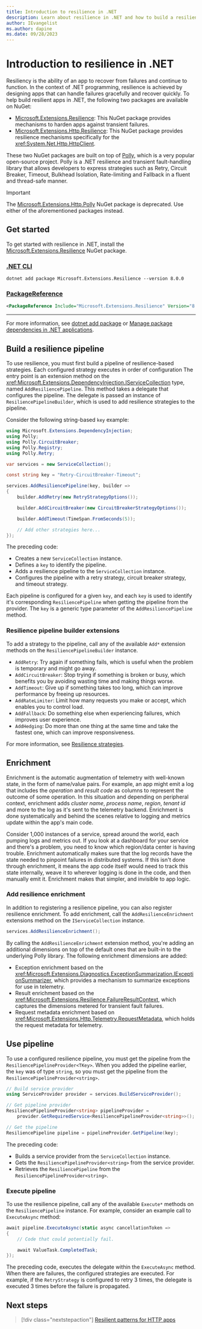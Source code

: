 ```yaml
---
title: Introduction to resilience in .NET
description: Learn about resilience in .NET and how to build a resilience pipeline.
author: IEvangelist
ms.author: dapine
ms.date: 09/28/2023
---
```


# Introduction to resilience in .NET

Resiliency is the ability of an app to recover from failures and continue to function. In the context of .NET programming, resilience is achieved by designing apps that can handle failures gracefully and recover quickly. To help build resilient apps in .NET, the following two packages are available on NuGet:

- [Microsoft.Extensions.Resilience](https://www.nuget.org/packages/Microsoft.Extensions.Resilience): This NuGet package provides mechanisms to harden apps against transient failures.
- [Microsoft.Extensions.Http.Resilience](https://www.nuget.org/packages/Microsoft.Extensions.Http.Resilience): This NuGet package provides resilience mechanisms specifically for the <xref:System.Net.Http.HttpClient>.

These two NuGet packages are built on top of [Polly](https://github.com/dotnet/docs/pull/37270), which is a very popular open-source project. Polly is a .NET resilience and transient fault-handling library that allows developers to express strategies such as Retry, Circuit Breaker, Timeout, Bulkhead Isolation, Rate-limiting and Fallback in a fluent and thread-safe manner.

> [!IMPORTANT]
> The [Microsoft.Extensions.Http.Polly](https://www.nuget.org/packages/Microsoft.Extensions.Http.Polly) NuGet package is deprecated. Use either of the aforementioned packages instead.

## Get started

To get started with resilience in .NET, install the [Microsoft.Extensions.Resilience](https://www.nuget.org/packages/Microsoft.Extensions.Resilience) NuGet package.

### [.NET CLI](#tab/dotnet-cli)

```dotnetcli
dotnet add package Microsoft.Extensions.Resilience --version 8.0.0
```

### [PackageReference](#tab/package-reference)

```xml
<PackageReference Include="Microsoft.Extensions.Resilience" Version="8.0.0" />
```

---

For more information, see [dotnet add package](../tools/dotnet-add-package.md) or [Manage package dependencies in .NET applications](../tools/dependencies.md).

## Build a resilience pipeline

To use resilience, you must first build a pipeline of resilience-based strategies. Each configured strategy executes in order of configuration The entry point is an extension method on the <xref:Microsoft.Extensions.DependencyInjection.IServiceCollection> type, named `AddResiliencePipeline`. This method takes a delegate that configures the pipeline. The delegate is passed an instance of `ResiliencePipelineBuilder`, which is used to add resilience strategies to the pipeline.

Consider the following string-based `key` example:

```csharp
using Microsoft.Extensions.DependencyInjection;
using Polly;
using Polly.CircuitBreaker;
using Polly.Registry;
using Polly.Retry;

var services = new ServiceCollection();

const string key = "Retry-CircuitBreaker-Timeout";

services.AddResiliencePipeline(key, builder =>
{
    builder.AddRetry(new RetryStrategyOptions());

    builder.AddCircuitBreaker(new CircuitBreakerStrategyOptions());

    builder.AddTimeout(TimeSpan.FromSeconds(5));

    // Add other strategies here...
});
```

The preceding code:

- Creates a new `ServiceCollection` instance.
- Defines a `key` to identify the pipeline.
- Adds a resilience pipeline to the `ServiceCollection` instance.
- Configures the pipeline with a retry strategy, circuit breaker strategy, and timeout strategy.

Each pipeline is configured for a given `key`, and each `key` is used to identify it's corresponding `ResiliencePipeline` when getting the pipeline from the provider. The `key` is a generic type parameter of the `AddResiliencePipeline` method.

### Resilience pipeline builder extensions

To add a strategy to the pipeline, call any of the available `Add*` extension methods on the `ResiliencePipelineBuilder` instance.

- `AddRetry`: Try again if something fails, which is useful when the problem is temporary and might go away.
- `AddCircuitBreaker`: Stop trying if something is broken or busy, which benefits you by avoiding wasting time and making things worse.
- `AddTimeout`: Give up if something takes too long, which can improve performance by freeing up resources.
- `AddRateLimiter`: Limit how many requests you make or accept, which enables you to control load.
- `AddFallback`: Do something else when experiencing failures, which improves user experience.
- `AddHedging`: Do more than one thing at the same time and take the fastest one, which can improve responsiveness.

For more information, see [Resilience strategies](https://www.pollydocs.org/strategies/index.html).

## Enrichment

Enrichment is the automatic augmentation of telemetry with well-known state, in the form of name/value pairs. For example, an app might emit a log that includes the _operation_ and _result code_ as columns to represent the outcome of some operation. In this situation and depending on peripheral context, enrichment adds _cluster name_, _process name_, _region_, _tenant id_ and more to the log as it's sent to the telemetry backend. Enrichment is done systematically and behind the scenes relative to logging and metrics update within the app's main code.

Consider 1,000 instances of a service, spread around the world, each pumping logs and metrics out. If you look at a dashboard for your service and there's a problem, you need to know which region/data center is having trouble. Enrichment automatically makes sure that the log records have the state needed to pinpoint failures in distributed systems. If this isn't done through enrichment, it means the app code itself would need to track this state internally, weave it to wherever logging is done in the code, and then manually emit it. Enrichment makes that simpler, and invisible to app logic.

### Add resilience enrichment

In addition to registering a resilience pipeline, you can also register resilience enrichment. To add enrichment, call the `AddResilienceEnrichment` extensions method on the `IServiceCollection` instance.

```csharp
services.AddResilienceEnrichment();
```

By calling the `AddResilienceEnrichment` extension method, you're adding an additional dimensions on top of the default ones that are built-in to the underlying Polly library. The following enrichment dimensions are added:

- Exception enrichment based on the <xref:Microsoft.Extensions.Diagnostics.ExceptionSummarization.IExceptionSummarizer>, which provides a mechanism to summarize exceptions for use in telemetry.
- Result enrichment based on the <xref:Microsoft.Extensions.Resilience.FailureResultContext>, which captures the dimensions metered for transient fault failures.
- Request metadata enrichment based on <xref:Microsoft.Extensions.Http.Telemetry.RequestMetadata>, which holds the request metadata for telemetry.

## Use pipeline

To use a configured resilience pipeline, you must get the pipeline from the `ResiliencePipelineProvider<TKey>`. When you added the pipeline earlier, the `key` was of type `string`, so you must get the pipeline from the `ResiliencePipelineProvider<string>`.

```csharp
// Build service provider
using ServiceProvider provider = services.BuildServiceProvider();

// Get pipeline provider
ResiliencePipelineProvider<string> pipelineProvider =
    provider.GetRequiredService<ResiliencePipelineProvider<string>>();

// Get the pipeline
ResiliencePipeline pipeline = pipelineProvider.GetPipeline(key);
```

The preceding code:

- Builds a service provider from the `ServiceCollection` instance.
- Gets the `ResiliencePipelineProvider<string>` from the service provider.
- Retrieves the `ResiliencePipeline` from the `ResiliencePipelineProvider<string>`.

### Execute pipeline

To use the resilience pipeline, call any of the available `Execute*` methods on the `ResiliencePipeline` instance. For example, consider an example call to `ExecuteAsync` method:

```csharp
await pipeline.ExecuteAsync(static async cancellationToken =>
{
    // Code that could potentially fail.

    await ValueTask.CompletedTask;
});
```

The preceding code, executes the delegate within the `ExecuteAsync` method. When there are failures, the configured strategies are executed. For example, if the `RetryStrategy` is configured to retry 3 times, the delegate is executed 3 times before the failure is propagated.

## Next steps

> [!div class="nextstepaction"]
> [Resilient patterns for HTTP apps](http-resilience.md)
